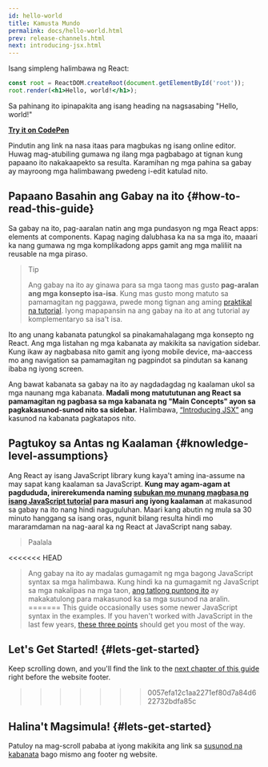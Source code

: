 ```yaml
---
id: hello-world
title: Kamusta Mundo
permalink: docs/hello-world.html
prev: release-channels.html
next: introducing-jsx.html
---
```


Isang simpleng halimbawa ng React:

```jsx
const root = ReactDOM.createRoot(document.getElementById('root'));
root.render(<h1>Hello, world!</h1>);
```

Sa pahinang ito ipinapakita ang isang heading na nagsasabing "Hello, world!"

**[Try it on CodePen](https://codepen.io/gaearon/pen/rrpgNB?editors=1010)**

Pindutin ang link na nasa itaas para magbukas ng isang online editor. Huwag mag-atubiling gumawa ng ilang mga pagbabago at tignan kung papaano ito nakakaapekto sa resulta. Karamihan ng mga pahina sa gabay ay mayroong mga halimbawang pwedeng i-edit katulad nito.

## Papaano Basahin ang Gabay na ito {#how-to-read-this-guide}

Sa gabay na ito, pag-aaralan natin ang mga pundasyon ng mga React apps: elements at components. Kapag naging dalubhasa ka na sa mga ito, maaari ka nang gumawa ng mga komplikadong apps gamit ang mga maliliit na reusable na mga piraso.

>Tip
>
>Ang gabay na ito ay ginawa para sa mga taong mas gusto **pag-aralan ang mga konsepto isa-isa**. Kung mas gusto mong matuto sa pamamagitan ng paggawa, pwede mong tignan ang aming [praktikal na tutorial](/tutorial/tutorial.html). Iyong mapapansin na ang gabay na ito at ang tutorial ay komplementaryo sa isa't isa.

Ito ang unang kabanata patungkol sa pinakamahalagang mga konsepto ng React. Ang mga listahan ng mga kabanata ay makikita sa navigation sidebar. Kung ikaw ay nagbabasa nito gamit ang iyong mobile device, ma-aaccess mo ang navigation sa pamamagitan ng pagpindot sa pindutan sa kanang ibaba ng iyong screen.

Ang bawat kabanata sa gabay na ito ay nagdadagdag ng kaalaman ukol sa mga naunang mga kabanata. **Madali mong matututunan ang React sa pamamagitan ng pagbasa sa mga kabanata ng "Main Concepts" ayon sa pagkakasunod-sunod nito sa sidebar.** Halimbawa, [“Introducing JSX”](/docs/introducing-jsx.html) ang kasunod na kabanata pagkatapos nito.

## Pagtukoy sa Antas ng Kaalaman {#knowledge-level-assumptions}

Ang React ay isang JavaScript library kung kaya't aming ina-assume na may sapat kang kaalaman sa JavaScript. **Kung may agam-agam at pagdududa, inirerekumenda naming [subukan mo munang magbasa ng isang JavaScript tutorial](https://developer.mozilla.org/en-US/docs/Web/JavaScript/A_re-introduction_to_JavaScript) para masuri ang iyong kaalaman** at makasunod sa gabay na ito nang hindi naguguluhan. Maari kang abutin ng mula sa 30 minuto hanggang sa isang oras, ngunit bilang resulta hindi mo mararamdaman na nag-aaral ka ng React at JavaScript nang sabay.

>Paalala
>
<<<<<<< HEAD
>Ang gabay na ito ay madalas gumagamit ng mga bagong JavaScript syntax sa mga halimbawa. Kung hindi ka na gumagamit ng JavaScript sa mga nakalipas na mga taon, [
ang tatlong puntong ito](https://gist.github.com/gaearon/683e676101005de0add59e8bb345340c) ay makakatulong para makasunod ka sa mga susunod na aralin.
=======
>This guide occasionally uses some newer JavaScript syntax in the examples. If you haven't worked with JavaScript in the last few years, [these three points](https://gist.github.com/gaearon/683e676101005de0add59e8bb345340c) should get you most of the way.


## Let's Get Started! {#lets-get-started}

Keep scrolling down, and you'll find the link to the [next chapter of this guide](/docs/introducing-jsx.html) right before the website footer.
>>>>>>> 0057efa12c1aa2271ef80d7a84d622732bdfa85c

## Halina't Magsimula! {#lets-get-started}

Patuloy na mag-scroll pababa at iyong makikita ang link sa [susunod na kabanata](/docs/introducing-jsx.html) bago mismo ang footer ng website.
